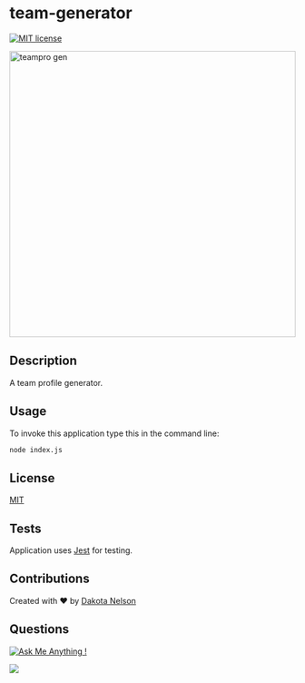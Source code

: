 # team-generator

[![MIT license](https://img.shields.io/badge/License-MIT-blue.svg)](https://lbesson.mit-license.org/)

<img width="504" alt="teampro gen" src="https://user-images.githubusercontent.com/77229281/129712406-63947798-078b-45b9-8847-53c1053f0222.png">

## Description 

A team profile generator.

## Usage

To invoke this application type this in the command line:

```bash
node index.js
```

## License 

[MIT](https://opensource.org/licenses/MIT)

## Tests

Application uses [Jest](https://jestjs.io/) for testing. 

## Contributions

Created with ❤️ by [Dakota Nelson](https://github.com/kotalilyy)

## Questions

[![Ask Me Anything !](https://img.shields.io/badge/Ask%20me-anything-1abc9c.svg)](https://GitHub.com/Naereen/ama)

<a href="mailto:kotalilyy@gmail.com?"><img src="https://img.shields.io/badge/gmail-%23DD0031.svg?&style=for-the-badge&logo=gmail&logoColor=white"/></a>
